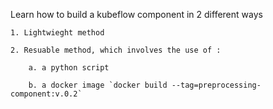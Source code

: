 Learn how to build a kubeflow component in 2 different ways

    1. Lightwieght method

    2. Resuable method, which involves the use of :

        a. a python script

        b. a docker image `docker build --tag=preprocessing-component:v.0.2`
